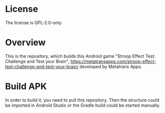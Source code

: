 # License

The license is GPL-2.0-only

# Overview

This is the repository, which builds this Android game "Stroop Effect Test: Challenge and Test your Brain", https://metatransapps.com/stroop-effect-test-challenge-and-test-your-brain/ developed by Metatrans Apps.

# Build APK

In order to build it, you need to pull this repository. Then the structure could be imported in Android Studio or the Gradle build could be started manually.
